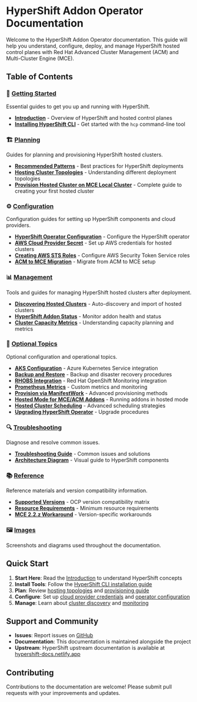 # HyperShift Addon Operator Documentation

Welcome to the HyperShift Addon Operator documentation. This guide will help you understand, configure, deploy, and manage HyperShift hosted control planes with Red Hat Advanced Cluster Management (ACM) and Multi-Cluster Engine (MCE).

## Table of Contents

### 🚀 [Getting Started](./getting-started/)
Essential guides to get you up and running with HyperShift.

- **[Introduction](./getting-started/intro.md)** - Overview of HyperShift and hosted control planes
- **[Installing HyperShift CLI](./getting-started/installing_hypershift_cli.md)** - Get started with the `hcp` command-line tool

### 🏗️ [Planning](./planning/)
Guides for planning and provisioning HyperShift hosted clusters.

- **[Recommended Patterns](./planning/recommended_pattern.md)** - Best practices for HyperShift deployments
- **[Hosting Cluster Topologies](./planning/hosting_cluster_topologies.md)** - Understanding different deployment topologies
- **[Provision Hosted Cluster on MCE Local Cluster](./planning/provision_hosted_cluster_on_mce_local_cluster.md)** - Complete guide to creating your first hosted cluster

### ⚙️ [Configuration](./configuration/)
Configuration guides for setting up HyperShift components and cloud providers.

- **[HyperShift Operator Configuration](./configuration/hypershift_operator_configuration.md)** - Configure the HyperShift operator
- **[AWS Cloud Provider Secret](./configuration/cloud_provider_secret_aws.md)** - Set up AWS credentials for hosted clusters
- **[Creating AWS STS Roles](./configuration/creating_role_sts_aws.md)** - Configure AWS Security Token Service roles
- **[ACM to MCE Migration](./configuration/acm_to_mce.md)** - Migrate from ACM to MCE setup

### 📊 [Management](./management/)
Tools and guides for managing HyperShift hosted clusters after deployment.

- **[Discovering Hosted Clusters](./management/discovering_hostedclusters.md)** - Auto-discovery and import of hosted clusters
- **[HyperShift Addon Status](./management/hypershift_addon_status.md)** - Monitor addon health and status
- **[Cluster Capacity Metrics](./management/cluster_capacity_metrics_hcp.md)** - Understanding capacity planning and metrics

### 🔧 [Optional Topics](./optional/)
Optional configuration and operational topics.

- **[AKS Configuration](./optional/aks_configuration.md)** - Azure Kubernetes Service integration
- **[Backup and Restore](./optional/backup_restore.md)** - Backup and disaster recovery procedures
- **[RHOBS Integration](./optional/enable_hypershift_operator_RHOBS.md)** - Red Hat OpenShift Monitoring integration
- **[Prometheus Metrics](./optional/prometheus_metrics.md)** - Custom metrics and monitoring
- **[Provision via ManifestWork](./optional/provision_hypershift_clusters_by_manifestwork.md)** - Advanced provisioning methods
- **[Hosted Mode for MCE/ACM Addons](./optional/running_mce_acm_addons_hostedmode.md)** - Running addons in hosted mode
- **[Hosted Cluster Scheduling](./optional/scheduling_hosted_cluster.md)** - Advanced scheduling strategies
- **[Upgrading HyperShift Operator](./optional/upgrading_hypershift_operator.md)** - Upgrade procedures

### 🔍 [Troubleshooting](./troubleshooting/)
Diagnose and resolve common issues.

- **[Troubleshooting Guide](./troubleshooting/troubleshooting.md)** - Common issues and solutions
- **[Architecture Diagram](./troubleshooting/troubleshooting_diagram.jpg)** - Visual guide to HyperShift components

### 📚 [Reference](./reference/)
Reference materials and version compatibility information.

- **[Supported Versions](./reference/supported_versions.md)** - OCP version compatibility matrix
- **[Resource Requirements](./reference/hcp_resource_minimum_reqs.md)** - Minimum resource requirements
- **[MCE 2.2.z Workaround](./reference/mce2.2.z_workaround.md)** - Version-specific workarounds

### 🖼️ [Images](./images/)
Screenshots and diagrams used throughout the documentation.

## Quick Start

1. **Start Here**: Read the [Introduction](./getting-started/intro.md) to understand HyperShift concepts
2. **Install Tools**: Follow the [HyperShift CLI installation guide](./getting-started/installing_hypershift_cli.md)
3. **Plan**: Review [hosting topologies](./planning/hosting_cluster_topologies.md) and [provisioning guide](./planning/provision_hosted_cluster_on_mce_local_cluster.md)
4. **Configure**: Set up [cloud provider credentials](./configuration/cloud_provider_secret_aws.md) and [operator configuration](./configuration/hypershift_operator_configuration.md)
5. **Manage**: Learn about [cluster discovery](./management/discovering_hostedclusters.md) and [monitoring](./management/cluster_capacity_metrics_hcp.md)

## Support and Community

- **Issues**: Report issues on [GitHub](https://github.com/stolostron/hypershift-addon-operator/issues)
- **Documentation**: This documentation is maintained alongside the project
- **Upstream**: HyperShift upstream documentation is available at [hypershift-docs.netlify.app](https://hypershift-docs.netlify.app/)

## Contributing

Contributions to the documentation are welcome! Please submit pull requests with your improvements and updates.
